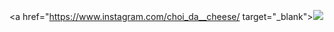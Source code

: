 <a href="https://www.instagram.com/choi_da__cheese/ target="_blank"><img src="https://img.shields.io/badge/https://en.facebookbrand.com/instagram/-#E4405F?style=flat-square&logo=Instagram&logoColor=white"/></a>
